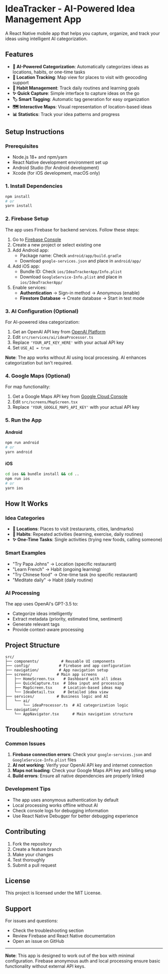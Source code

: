 # IdeaTracker - AI-Powered Idea Management App

A React Native mobile app that helps you capture, organize, and track your ideas using intelligent AI categorization.

## Features

- **🤖 AI-Powered Categorization**: Automatically categorizes ideas as locations, habits, or one-time tasks
- **📍 Location Tracking**: Map view for places to visit with geocoding support
- **🔄 Habit Management**: Track daily routines and learning goals
- **✨ Quick Capture**: Simple interface to capture ideas on the go
- **🏷️ Smart Tagging**: Automatic tag generation for easy organization
- **🗺️ Interactive Maps**: Visual representation of location-based ideas
- **📊 Statistics**: Track your idea patterns and progress

## Setup Instructions

### Prerequisites

- Node.js 18+ and npm/yarn
- React Native development environment set up
- Android Studio (for Android development)
- Xcode (for iOS development, macOS only)

### 1. Install Dependencies

```bash
npm install
# or
yarn install
```

### 2. Firebase Setup

The app uses Firebase for backend services. Follow these steps:

1. Go to [Firebase Console](https://console.firebase.google.com/)
2. Create a new project or select existing one
3. Add Android app:
   - Package name: Check `android/app/build.gradle`
   - Download `google-services.json` and place in `android/app/`
4. Add iOS app:
   - Bundle ID: Check `ios/IdeaTrackerApp/Info.plist`
   - Download `GoogleService-Info.plist` and place in `ios/IdeaTrackerApp/`
5. Enable services:
   - **Authentication** → Sign-in method → Anonymous (enable)
   - **Firestore Database** → Create database → Start in test mode

### 3. AI Configuration (Optional)

For AI-powered idea categorization:

1. Get an OpenAI API key from [OpenAI Platform](https://platform.openai.com/api-keys)
2. Edit `src/services/ai/ideaProcessor.ts`
3. Replace `'YOUR_API_KEY_HERE'` with your actual API key
4. Set `USE_AI = true`

**Note**: The app works without AI using local processing. AI enhances categorization but isn't required.

### 4. Google Maps (Optional)

For map functionality:

1. Get a Google Maps API key from [Google Cloud Console](https://console.cloud.google.com/)
2. Edit `src/screens/MapScreen.tsx`
3. Replace `'YOUR_GOOGLE_MAPS_API_KEY'` with your actual API key

### 5. Run the App

#### Android
```bash
npm run android
# or
yarn android
```

#### iOS
```bash
cd ios && bundle install && cd ..
npm run ios
# or
yarn ios
```

## How It Works

### Idea Categories

- **📍 Locations**: Places to visit (restaurants, cities, landmarks)
- **🔄 Habits**: Repeated activities (learning, exercise, daily routines)
- **✨ One-Time Tasks**: Single activities (trying new foods, calling someone)

### Smart Examples

- "Try Papa Johns" → Location (specific restaurant)
- "Learn French" → Habit (ongoing learning)
- "Try Chinese food" → One-time task (no specific restaurant)
- "Meditate daily" → Habit (daily routine)

### AI Processing

The app uses OpenAI's GPT-3.5 to:
- Categorize ideas intelligently
- Extract metadata (priority, estimated time, sentiment)
- Generate relevant tags
- Provide context-aware processing

## Project Structure

```
src/
├── components/          # Reusable UI components
├── config/             # Firebase and app configuration
├── navigation/         # App navigation setup
├── screens/           # Main app screens
│   ├── HomeScreen.tsx    # Dashboard with all ideas
│   ├── QuickCapture.tsx  # Idea input and processing
│   ├── MapScreen.tsx     # Location-based ideas map
│   └── IdeaDetail.tsx    # Detailed idea view
├── services/          # Business logic and AI
│   └── ai/
│       └── ideaProcessor.ts  # AI categorization logic
└── navigation/
    └── AppNavigator.tsx      # Main navigation structure
```

## Troubleshooting

### Common Issues

1. **Firebase connection errors**: Check your `google-services.json` and `GoogleService-Info.plist` files
2. **AI not working**: Verify your OpenAI API key and internet connection
3. **Maps not loading**: Check your Google Maps API key and billing setup
4. **Build errors**: Ensure all native dependencies are properly linked

### Development Tips

- The app uses anonymous authentication by default
- Local processing works offline without AI
- Check console logs for debugging information
- Use React Native Debugger for better debugging experience

## Contributing

1. Fork the repository
2. Create a feature branch
3. Make your changes
4. Test thoroughly
5. Submit a pull request

## License

This project is licensed under the MIT License.

## Support

For issues and questions:
- Check the troubleshooting section
- Review Firebase and React Native documentation
- Open an issue on GitHub

---

**Note**: This app is designed to work out of the box with minimal configuration. Firebase anonymous auth and local processing ensure basic functionality without external API keys.
